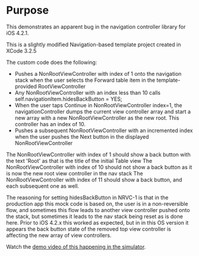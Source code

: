 Purpose
=======

This demonstrates an apparent bug in the navigation controller library for iOS 4.2.1.

This is a slightly modified Navigation-based template project created in XCode 3.2.5

The custom code does the following:
- Pushes a NonRootViewController with index of 1 onto the navigation stack when the user selects the Forward table item in the template-provided RootViewController
- Any NonRootViewController with an index less than 10 calls self.navigationItem.hidesBackButton = YES;
- When the user taps Continue in NonRootViewController index=1, the navigationController dumps the current view controller array and start a new array with a new NonRootViewController as the new root. This controller has an index of 10.
- Pushes a subsequent NonRootViewController with an incremented index when the user pushes the Next button in the displayed NonRootViewController

The NonRootViewController with index of 1 should show a back button with the text 'Root' as that is the title of the initial Table view
The NonRootViewController with index of 10 should not show a back button as it is now the new root view controller in the nav stack
The NonRootViewController with index of 11 should show a back button, and each subsequent one as well.

The reasoning for setting hidesBackButton in NRVC-1 is that in the production app this mock code is based on, the user is in a non-reversible flow, and sometimes this flow leads to another view controller pushed onto the stack, but sometimes it leads to the nav stack being reset as is done here. Prior to iOS 4.2.x this worked as expected, but in in this OS version it appears the back button state of the removed top view controller is affecting the new array of view controllers.

Watch the [demo video of this happening in the simulator](http://vimeo.com/19150735).

